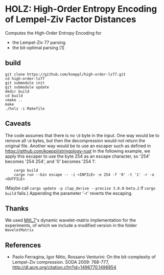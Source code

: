 # HOLZ: High-Order Entropy Encoding of Lempel-Ziv Factor Distances

Computes the High-Order Entropy Encoding for

 - the Lempel-Ziv 77 parsing
 - the bit-optimal parsing [1]

## build

```console
git clone https://github.com/koeppl/high-order-lz77.git
cd high-order-lz77
git submodule init
git submodule update
mkdir build
cd build
cmake ..
make
./holz -i Makefile
```

## Caveats
The code assumes that there is no `\0` byte in the input. One way would
be to remove all `\0` bytes, but then the decompression would not return
the original file. Another way would be to use an escaper such as defined in
https://github.com/koeppl/stringology-rust
In the following example, we apply this escaper to use the byte 254 as an escape 
character, so '254' becomes '254 254', and '0' becomes '254 1'.

```console
	cargo build
	cargo run --bin escape -- -i <INFILE> -e 254 -f '0' -t '1' -r -o <OUTFILE>
```
(Maybe call `cargo update -p clap_derive --precise 3.0.0-beta.2` if `cargo build` fails.)
Appending the parameter '-r' reverts the escaping. 


## Thanks

We used [MitI_7](https://github.com/MitI-7)'s dynamic wavelet-matrix implementation for the experiments,
of which we include a modified version in the folder `WaveletMatrix`

## References
- Paolo Ferragina, Igor Nitto, Rossano Venturini: On the bit-complexity of Lempel-Ziv compression. SODA 2009: 768-777, http://dl.acm.org/citation.cfm?id=1496770.1496854

